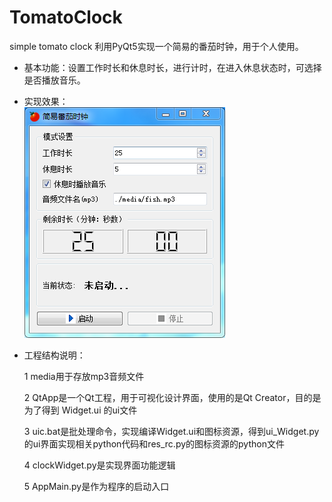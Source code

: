 # TomatoClock
simple tomato clock
利用PyQt5实现一个简易的番茄时钟，用于个人使用。

* 基本功能：设置工作时长和休息时长，进行计时，在进入休息状态时，可选择是否播放音乐。

* 实现效果：<br>
![](https://github.com/StarSkyYe/TomatoClock/raw/master/Design_sketch.png)

* 工程结构说明：

  1 media用于存放mp3音频文件

  2 QtApp是一个Qt工程，用于可视化设计界面，使用的是Qt Creator，目的是为了得到 Widget.ui 的ui文件

  3 uic.bat是批处理命令，实现编译Widget.ui和图标资源，得到ui_Widget.py的ui界面实现相关python代码和res_rc.py的图标资源的python文件

  4 clockWidget.py是实现界面功能逻辑

  5 AppMain.py是作为程序的启动入口
